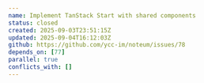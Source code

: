 ```yaml
---
name: Implement TanStack Start with shared components
status: closed
created: 2025-09-03T23:51:15Z
updated: 2025-09-04T16:12:03Z
github: https://github.com/ycc-im/noteum/issues/78
depends_on: [77]
parallel: true
conflicts_with: []
---
```



